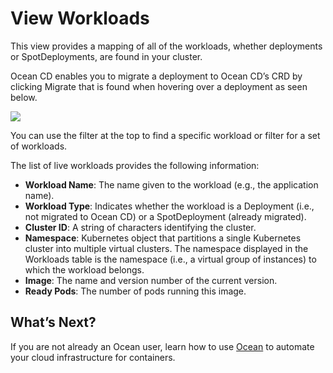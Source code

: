 <meta name="robots" content="noindex">

# View Workloads

This view provides a mapping of all of the workloads, whether deployments or SpotDeployments, are found in your cluster.

Ocean CD enables you to migrate a deployment to Ocean CD’s CRD by clicking Migrate that is found when hovering over a deployment as seen below.

<img src="/ocean-cd/_media/view-workloads-1.png" />

You can use the filter at the top to find a specific workload or filter for a set of workloads.

The list of live workloads provides the following information:

- **Workload Name**: The name given to the workload (e.g., the application name).
- **Workload Type**: Indicates whether the workload is a Deployment (i.e., not migrated to Ocean CD) or a SpotDeployment (already migrated).
- **Cluster ID**: A string of characters identifying the cluster.
- **Namespace**: Kubernetes object that partitions a single Kubernetes cluster into multiple virtual clusters. The namespace displayed in the Workloads table is the namespace (i.e., a virtual group of instances) to which the workload belongs.
- **Image**: The name and version number of the current version.
- **Ready Pods**: The number of pods running this image.

## What’s Next?

If you are not already an Ocean user, learn how to use [Ocean](ocean/) to automate your cloud infrastructure for containers.
